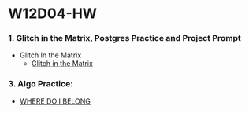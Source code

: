 # W12D04-HW

### 1. Glitch in the Matrix, Postgres Practice and Project Prompt

- Glitch In the Matrix
  - [Glitch in the Matrix](https://git.generalassemb.ly/SEIR-526/glitch_in_the_matrix)

### 3. Algo Practice:

- [WHERE DO I BELONG](./wheredoibelong.md)
